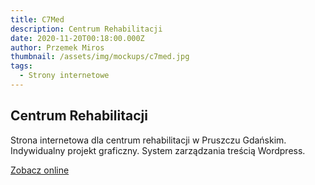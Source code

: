 ```yaml
---
title: C7Med
description: Centrum Rehabilitacji
date: 2020-11-20T00:18:00.000Z
author: Przemek Miros
thumbnail: /assets/img/mockups/c7med.jpg
tags:
  - Strony internetowe
---
```

## Centrum Rehabilitacji

Strona internetowa dla centrum rehabilitacji w Pruszczu Gdańskim. Indywidualny projekt graficzny. System zarządzania treścią Wordpress.

<a href="https://c7med.pl/" title="Zobacz online" target="_blank" class="button" rel="nofollow">Zobacz online</a>